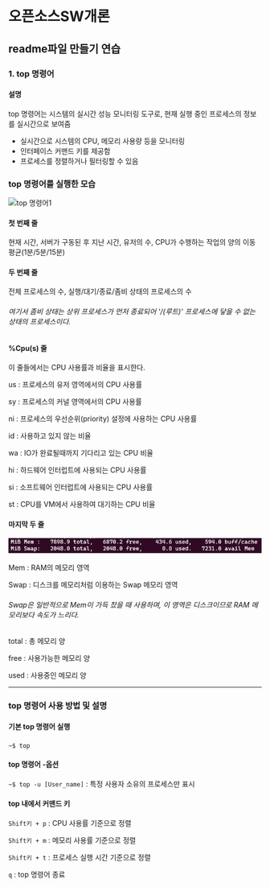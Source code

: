# 오픈소스SW개론
## readme파일 만들기 연습

### 1. top 명령어

#### 설명
top 명령어는 시스템의 실시간 성능 모니터링 도구로, 현재 실행 중인 프로세스의 정보를 실시간으로 보여줌
- 실시간으로 시스템의 CPU, 메모리 사용량 등을 모니터링
- 인터페이스 커맨드 키를 제공함
- 프로세스를 정렬하거나 필터링할 수 있음

### top 명령어를 실행한 모습
![top 명령어1](https://github.com/jwchoi423/opensource/assets/115212670/ced7adc8-ec7b-424f-8dec-0d0b1d0b6071)

#### 첫 번째 줄
현재 시간, 서버가 구동된 후 지난 시간, 유저의 수, CPU가 수행하는 작업의 양의 이동 평균(1분/5분/15분)
#### 두 번째 줄
전체 프로세스의 수, 실행/대기/종료/좀비 상태의 프로세스의 수
###### 여기서 좀비 상태는 상위 프로세스가 먼저 종료되어 '/(루트)' 프로세스에 닿을 수 없는 상태의 프로세스이다.
#### %Cpu(s) 줄
이 줄들에서는 CPU 사용률과 비율을 표시한다.

us : 프로세스의 유저 영역에서의 CPU 사용률

sy : 프로세스의 커널 영역에서의 CPU 사용률

ni : 프로세스의 우선순위(priority) 설정에 사용하는 CPU 사용률

id : 사용하고 있지 않는 비율

wa : IO가 완료될때까지 기다리고 있는 CPU 비율

hi : 하드웨어 인터럽트에 사용되는 CPU 사용률

si : 소프트웨어 인터럽트에 사용되는 CPU 사용률

st : CPU를 VM에서 사용하여 대기하는 CPU 비율

#### 마지막 두 줄
![top 명령어2](https://github.com/jwchoi423/opensource/blob/main/top%20%EB%AA%85%EB%A0%B9%EC%96%B42.PNG)

Mem : RAM의 메모리 영역

Swap : 디스크를 메모리처럼 이용하는 Swap 메모리 영역
###### Swap은 일반적으로 Mem이 가득 찼을 때 사용하며, 이 영역은 디스크이므로 RAM 메모리보다 속도가 느리다.
total : 총 메모리 양

free : 사용가능한 메모리 양

used : 사용중인 메모리 양

---
### top 명령어 사용 방법 및 설명

#### 기본 top 명령어 실행
`~$ top`

#### top 명령어 -옵션
`~$ top -u [User_name]` : 특정 사용자 소유의 프로세스만 표시

#### top 내에서 커맨드 키
`Shift키 + p` : CPU 사용률 기준으로 정렬

`Shift키 + m` : 메모리 사용률 기준으로 정렬

`Shift키 + t` : 프로세스 실행 시간 기준으로 정렬

`q` : top 명령어 종료
